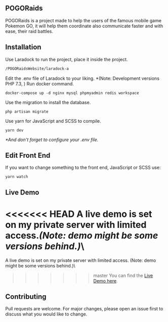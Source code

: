 ## POGORaids

POGORaids is a project made to help the users of the famous mobile game Pokemon GO,
it will help them coordinate also communicate faster and with ease, their raid battles.

## Installation
Use Laradock to run the project, place it inside the project.
```bash
/POGORaidsWebsite/laradock-a
```
Edit the .env file of Laradock to your liking. *(Note: Development versions PHP 7.3, )
Run docker command.
```
docker-compose up -d nginx mysql phpmyadmin redis workspace 
```

Use the migration to install the database.
```
php artisan migrate
```

Use yarn for JavaScript and SCSS to compile.
```
yarn dev
```
_*And don't forget to configure your .env file._

## Edit Front End

If you want to change something to the front end, JavaScript or SCSS use:
```
yarn watch
```

## Live Demo
<<<<<<< HEAD
A live demo is set on my private server with limited access.*(Note: demo might be some versions behind.)*\
=======
A live demo is set on my private server with limited access. (Note: demo might be some versions behind.)\
>>>>>>> master
You can find the [Live Demo here](http://blazehomeserver.ddns.net/).

## Contributing
Pull requests are welcome. For major changes, please open an issue first to discuss what you would like to change.


